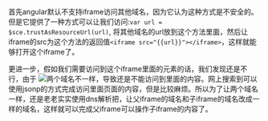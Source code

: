 首先angular默认不支持iframe访问其他域名，因为它认为这种方式是不安全的。但是它提供了一种方式可以让我们访问:`var url = $sce.trustAsResourceUrl(url)`, 将其他域名的url放到这个方法里面，然后让iframe的src为这个方法的返回值`<iframe src="{{url}}"></iframe>`，这样就能够打开这个iframe了。

更进一步，假如我们需要访问到这个iframe里面的元素的话，我们发现还是不行，由于
![两个域名不一样](/content/images/2015/11/a.png)，导致还是不能访问到里面的内容。网上搜索到可以使用jsonp的方式完成访问里面页面的内容，但是比较麻烦。所以为了让两个域名一样，还是老老实实使用dns解析把，让父iframe的域名和子iframe的域名改成一样的域名，这样就可以完成父iframe可以操作子iframe的内容了。

